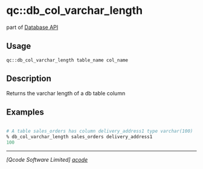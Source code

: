 qc::db_col_varchar_length
=========================

part of [Database API](../qc/wiki/DatabaseApi)

Usage
-----
`qc::db_col_varchar_length table_name col_name`

Description
-----------
Returns the varchar length of a db table column

Examples
--------
```tcl

# A table sales_orders has column delivery_address1 type varchar(100)
% db_col_varchar_length sales_orders delivery_address1
100

```

----------------------------------
*[Qcode Software Limited] [qcode]*

[qcode]: http://www.qcode.co.uk "Qcode Software"